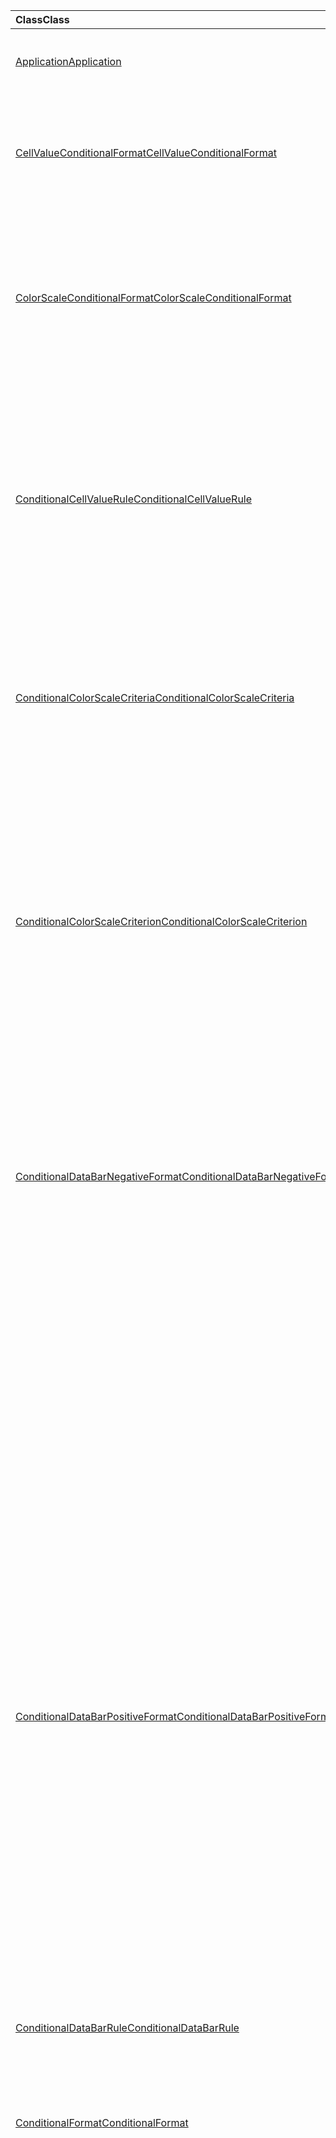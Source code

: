 | <span data-ttu-id="14e8c-101">Class</span><span class="sxs-lookup"><span data-stu-id="14e8c-101">Class</span></span> | <span data-ttu-id="14e8c-102">Campos</span><span class="sxs-lookup"><span data-stu-id="14e8c-102">Fields</span></span> | <span data-ttu-id="14e8c-103">Descripción</span><span class="sxs-lookup"><span data-stu-id="14e8c-103">Description</span></span> |
|:---|:---|:---|
|[<span data-ttu-id="14e8c-104">Application</span><span class="sxs-lookup"><span data-stu-id="14e8c-104">Application</span></span>](/javascript/api/excel/excel.application)|[<span data-ttu-id="14e8c-105">suspendApiCalculationUntilNextSync()</span><span class="sxs-lookup"><span data-stu-id="14e8c-105">suspendApiCalculationUntilNextSync()</span></span>](/javascript/api/excel/excel.application#suspendapicalculationuntilnextsync--)|<span data-ttu-id="14e8c-106">Suspende el cálculo hasta que se llama al siguiente "context.sync()".</span><span class="sxs-lookup"><span data-stu-id="14e8c-106">Suspends calculation until the next "context.sync()" is called.</span></span>|
|[<span data-ttu-id="14e8c-107">CellValueConditionalFormat</span><span class="sxs-lookup"><span data-stu-id="14e8c-107">CellValueConditionalFormat</span></span>](/javascript/api/excel/excel.cellvalueconditionalformat)|[<span data-ttu-id="14e8c-108">format</span><span class="sxs-lookup"><span data-stu-id="14e8c-108">format</span></span>](/javascript/api/excel/excel.cellvalueconditionalformat#format)|<span data-ttu-id="14e8c-109">Devuelve un objeto Format, encapsulando la fuente de los formatos condicionales, el relleno, los bordes y otras propiedades.</span><span class="sxs-lookup"><span data-stu-id="14e8c-109">Returns a format object, encapsulating the conditional formats font, fill, borders, and other properties.</span></span>|
||[<span data-ttu-id="14e8c-110">Rule</span><span class="sxs-lookup"><span data-stu-id="14e8c-110">rule</span></span>](/javascript/api/excel/excel.cellvalueconditionalformat#rule)|<span data-ttu-id="14e8c-111">Especifica el objeto Rule en este formato condicional.</span><span class="sxs-lookup"><span data-stu-id="14e8c-111">Specifies the Rule object on this conditional format.</span></span>|
|[<span data-ttu-id="14e8c-112">ColorScaleConditionalFormat</span><span class="sxs-lookup"><span data-stu-id="14e8c-112">ColorScaleConditionalFormat</span></span>](/javascript/api/excel/excel.colorscaleconditionalformat)|[<span data-ttu-id="14e8c-113">criteria</span><span class="sxs-lookup"><span data-stu-id="14e8c-113">criteria</span></span>](/javascript/api/excel/excel.colorscaleconditionalformat#criteria)|<span data-ttu-id="14e8c-114">Criterios de la escala de colores.</span><span class="sxs-lookup"><span data-stu-id="14e8c-114">The criteria of the color scale.</span></span>|
||[<span data-ttu-id="14e8c-115">threeColorScale</span><span class="sxs-lookup"><span data-stu-id="14e8c-115">threeColorScale</span></span>](/javascript/api/excel/excel.colorscaleconditionalformat#threecolorscale)|<span data-ttu-id="14e8c-116">Si es true, la escala de colores tendrá tres puntos (mínimo, punto medio, máximo); de lo contrario, tendrá dos (mínimo, máximo).</span><span class="sxs-lookup"><span data-stu-id="14e8c-116">If true the color scale will have three points (minimum, midpoint, maximum), otherwise it will have two (minimum, maximum).</span></span>|
|[<span data-ttu-id="14e8c-117">ConditionalCellValueRule</span><span class="sxs-lookup"><span data-stu-id="14e8c-117">ConditionalCellValueRule</span></span>](/javascript/api/excel/excel.conditionalcellvaluerule)|[<span data-ttu-id="14e8c-118">Formula1</span><span class="sxs-lookup"><span data-stu-id="14e8c-118">formula1</span></span>](/javascript/api/excel/excel.conditionalcellvaluerule#formula1)|<span data-ttu-id="14e8c-119">La fórmula, si es necesaria, en la que se debe evaluar la regla de formato condicional.</span><span class="sxs-lookup"><span data-stu-id="14e8c-119">The formula, if required, to evaluate the conditional format rule on.</span></span>|
||[<span data-ttu-id="14e8c-120">Formula2</span><span class="sxs-lookup"><span data-stu-id="14e8c-120">formula2</span></span>](/javascript/api/excel/excel.conditionalcellvaluerule#formula2)|<span data-ttu-id="14e8c-121">La fórmula, si es necesaria, en la que se debe evaluar la regla de formato condicional.</span><span class="sxs-lookup"><span data-stu-id="14e8c-121">The formula, if required, to evaluate the conditional format rule on.</span></span>|
||[<span data-ttu-id="14e8c-122">operator</span><span class="sxs-lookup"><span data-stu-id="14e8c-122">operator</span></span>](/javascript/api/excel/excel.conditionalcellvaluerule#operator)|<span data-ttu-id="14e8c-123">Operador del formato condicional del valor de celda.</span><span class="sxs-lookup"><span data-stu-id="14e8c-123">The operator of the cell value conditional format.</span></span>|
|[<span data-ttu-id="14e8c-124">ConditionalColorScaleCriteria</span><span class="sxs-lookup"><span data-stu-id="14e8c-124">ConditionalColorScaleCriteria</span></span>](/javascript/api/excel/excel.conditionalcolorscalecriteria)|[<span data-ttu-id="14e8c-125">maximum</span><span class="sxs-lookup"><span data-stu-id="14e8c-125">maximum</span></span>](/javascript/api/excel/excel.conditionalcolorscalecriteria#maximum)|<span data-ttu-id="14e8c-126">Criterio de escala de colores de punto máximo.</span><span class="sxs-lookup"><span data-stu-id="14e8c-126">The maximum point Color Scale Criterion.</span></span>|
||[<span data-ttu-id="14e8c-127">punto medio</span><span class="sxs-lookup"><span data-stu-id="14e8c-127">midpoint</span></span>](/javascript/api/excel/excel.conditionalcolorscalecriteria#midpoint)|<span data-ttu-id="14e8c-128">Criterio de escala de colores de punto medio si la escala de colores es una escala de 3 colores.</span><span class="sxs-lookup"><span data-stu-id="14e8c-128">The midpoint Color Scale Criterion if the color scale is a 3-color scale.</span></span>|
||[<span data-ttu-id="14e8c-129">minimum</span><span class="sxs-lookup"><span data-stu-id="14e8c-129">minimum</span></span>](/javascript/api/excel/excel.conditionalcolorscalecriteria#minimum)|<span data-ttu-id="14e8c-130">Criterio de escala de colores de punto mínimo.</span><span class="sxs-lookup"><span data-stu-id="14e8c-130">The minimum point Color Scale Criterion.</span></span>|
|[<span data-ttu-id="14e8c-131">ConditionalColorScaleCriterion</span><span class="sxs-lookup"><span data-stu-id="14e8c-131">ConditionalColorScaleCriterion</span></span>](/javascript/api/excel/excel.conditionalcolorscalecriterion)|[<span data-ttu-id="14e8c-132">color</span><span class="sxs-lookup"><span data-stu-id="14e8c-132">color</span></span>](/javascript/api/excel/excel.conditionalcolorscalecriterion#color)|<span data-ttu-id="14e8c-133">Representación del código de color HTML del color de la escala de colores (por ejemplo, #FF0000 representa el rojo).</span><span class="sxs-lookup"><span data-stu-id="14e8c-133">HTML color code representation of the color scale color (e.g., #FF0000 represents Red).</span></span>|
||[<span data-ttu-id="14e8c-134">formula</span><span class="sxs-lookup"><span data-stu-id="14e8c-134">formula</span></span>](/javascript/api/excel/excel.conditionalcolorscalecriterion#formula)|<span data-ttu-id="14e8c-135">Número, fórmula o valor null (si el tipo es LowestValue).</span><span class="sxs-lookup"><span data-stu-id="14e8c-135">A number, a formula, or null (if Type is LowestValue).</span></span>|
||[<span data-ttu-id="14e8c-136">type</span><span class="sxs-lookup"><span data-stu-id="14e8c-136">type</span></span>](/javascript/api/excel/excel.conditionalcolorscalecriterion#type)|<span data-ttu-id="14e8c-137">En qué se debe basar la fórmula condicional criterio.</span><span class="sxs-lookup"><span data-stu-id="14e8c-137">What the criterion conditional formula should be based on.</span></span>|
|[<span data-ttu-id="14e8c-138">ConditionalDataBarNegativeFormat</span><span class="sxs-lookup"><span data-stu-id="14e8c-138">ConditionalDataBarNegativeFormat</span></span>](/javascript/api/excel/excel.conditionaldatabarnegativeformat)|[<span data-ttu-id="14e8c-139">borderColor</span><span class="sxs-lookup"><span data-stu-id="14e8c-139">borderColor</span></span>](/javascript/api/excel/excel.conditionaldatabarnegativeformat#bordercolor)|<span data-ttu-id="14e8c-140">Código de color HTML que representa el color de la línea de borde con el formato #RRGGBB (por ejemplo, "FFA500") o como un color HTML con nombre (por ejemplo, "naranja").</span><span class="sxs-lookup"><span data-stu-id="14e8c-140">HTML color code representing the color of the border line, of the form #RRGGBB (e.g., "FFA500") or as a named HTML color (e.g., "orange").</span></span>|
||[<span data-ttu-id="14e8c-141">fillColor</span><span class="sxs-lookup"><span data-stu-id="14e8c-141">fillColor</span></span>](/javascript/api/excel/excel.conditionaldatabarnegativeformat#fillcolor)|<span data-ttu-id="14e8c-142">Código de color HTML que representa el color de relleno, de la forma #RRGGBB (por ejemplo, "FFA500") o como un color HTML con nombre (por ejemplo, "naranja").</span><span class="sxs-lookup"><span data-stu-id="14e8c-142">HTML color code representing the fill color, of the form #RRGGBB (e.g., "FFA500") or as a named HTML color (e.g., "orange").</span></span>|
||[<span data-ttu-id="14e8c-143">matchPositiveBorderColor</span><span class="sxs-lookup"><span data-stu-id="14e8c-143">matchPositiveBorderColor</span></span>](/javascript/api/excel/excel.conditionaldatabarnegativeformat#matchpositivebordercolor)|<span data-ttu-id="14e8c-144">Especifica si la barra de la barra de la barra de la barra de la barra de la barra de la barra positiva es igual.</span><span class="sxs-lookup"><span data-stu-id="14e8c-144">Specifies if the negative DataBar has the same border color as the positive DataBar.</span></span>|
||[<span data-ttu-id="14e8c-145">matchPositiveFillColor</span><span class="sxs-lookup"><span data-stu-id="14e8c-145">matchPositiveFillColor</span></span>](/javascript/api/excel/excel.conditionaldatabarnegativeformat#matchpositivefillcolor)|<span data-ttu-id="14e8c-146">Especifica si la barra de la barra de números negativo tiene el mismo color de relleno que la barra de la barra de números positivo.</span><span class="sxs-lookup"><span data-stu-id="14e8c-146">Specifies if the negative DataBar has the same fill color as the positive DataBar.</span></span>|
|[<span data-ttu-id="14e8c-147">ConditionalDataBarPositiveFormat</span><span class="sxs-lookup"><span data-stu-id="14e8c-147">ConditionalDataBarPositiveFormat</span></span>](/javascript/api/excel/excel.conditionaldatabarpositiveformat)|[<span data-ttu-id="14e8c-148">borderColor</span><span class="sxs-lookup"><span data-stu-id="14e8c-148">borderColor</span></span>](/javascript/api/excel/excel.conditionaldatabarpositiveformat#bordercolor)|<span data-ttu-id="14e8c-149">Código de color HTML que representa el color de la línea de borde con el formato #RRGGBB (por ejemplo, "FFA500") o como un color HTML con nombre (por ejemplo, "naranja").</span><span class="sxs-lookup"><span data-stu-id="14e8c-149">HTML color code representing the color of the border line, of the form #RRGGBB (e.g., "FFA500") or as a named HTML color (e.g., "orange").</span></span>|
||[<span data-ttu-id="14e8c-150">fillColor</span><span class="sxs-lookup"><span data-stu-id="14e8c-150">fillColor</span></span>](/javascript/api/excel/excel.conditionaldatabarpositiveformat#fillcolor)|<span data-ttu-id="14e8c-151">Código de color HTML que representa el color de relleno, de la forma #RRGGBB (por ejemplo, "FFA500") o como un color HTML con nombre (por ejemplo, "naranja").</span><span class="sxs-lookup"><span data-stu-id="14e8c-151">HTML color code representing the fill color, of the form #RRGGBB (e.g., "FFA500") or as a named HTML color (e.g., "orange").</span></span>|
||[<span data-ttu-id="14e8c-152">gradientFill</span><span class="sxs-lookup"><span data-stu-id="14e8c-152">gradientFill</span></span>](/javascript/api/excel/excel.conditionaldatabarpositiveformat#gradientfill)|<span data-ttu-id="14e8c-153">Especifica si DataBar tiene un degradado.</span><span class="sxs-lookup"><span data-stu-id="14e8c-153">Specifies if the DataBar has a gradient.</span></span>|
|[<span data-ttu-id="14e8c-154">ConditionalDataBarRule</span><span class="sxs-lookup"><span data-stu-id="14e8c-154">ConditionalDataBarRule</span></span>](/javascript/api/excel/excel.conditionaldatabarrule)|[<span data-ttu-id="14e8c-155">formula</span><span class="sxs-lookup"><span data-stu-id="14e8c-155">formula</span></span>](/javascript/api/excel/excel.conditionaldatabarrule#formula)|<span data-ttu-id="14e8c-156">La fórmula, si es necesaria, en la que se debe evaluar la regla databar.</span><span class="sxs-lookup"><span data-stu-id="14e8c-156">The formula, if required, to evaluate the databar rule on.</span></span>|
||[<span data-ttu-id="14e8c-157">type</span><span class="sxs-lookup"><span data-stu-id="14e8c-157">type</span></span>](/javascript/api/excel/excel.conditionaldatabarrule#type)|<span data-ttu-id="14e8c-158">Tipo de regla de la barra de la barra de texto.</span><span class="sxs-lookup"><span data-stu-id="14e8c-158">The type of rule for the databar.</span></span>|
|[<span data-ttu-id="14e8c-159">ConditionalFormat</span><span class="sxs-lookup"><span data-stu-id="14e8c-159">ConditionalFormat</span></span>](/javascript/api/excel/excel.conditionalformat)|[<span data-ttu-id="14e8c-160">delete()</span><span class="sxs-lookup"><span data-stu-id="14e8c-160">delete()</span></span>](/javascript/api/excel/excel.conditionalformat#delete--)|<span data-ttu-id="14e8c-161">Elimina este formato condicional.</span><span class="sxs-lookup"><span data-stu-id="14e8c-161">Deletes this conditional format.</span></span>|
||[<span data-ttu-id="14e8c-162">getRange()</span><span class="sxs-lookup"><span data-stu-id="14e8c-162">getRange()</span></span>](/javascript/api/excel/excel.conditionalformat#getrange--)|<span data-ttu-id="14e8c-163">Devuelve el intervalo en el que se aplica el formato condicional.</span><span class="sxs-lookup"><span data-stu-id="14e8c-163">Returns the range the conditonal format is applied to.</span></span>|
||[<span data-ttu-id="14e8c-164">getRangeOrNullObject()</span><span class="sxs-lookup"><span data-stu-id="14e8c-164">getRangeOrNullObject()</span></span>](/javascript/api/excel/excel.conditionalformat#getrangeornullobject--)|<span data-ttu-id="14e8c-165">Devuelve el intervalo al que se aplica el formato condicional o un objeto NULL si el formato condicional se aplica a varios rangos.</span><span class="sxs-lookup"><span data-stu-id="14e8c-165">Returns the range the conditonal format is applied to, or a null object if the conditional format is applied to multiple ranges.</span></span>|
||[<span data-ttu-id="14e8c-166">asigna</span><span class="sxs-lookup"><span data-stu-id="14e8c-166">priority</span></span>](/javascript/api/excel/excel.conditionalformat#priority)|<span data-ttu-id="14e8c-167">Prioridad (o índice) dentro de la colección de formato condicional en la que este formato condicional existe actualmente.</span><span class="sxs-lookup"><span data-stu-id="14e8c-167">The priority (or index) within the conditional format collection that this conditional format currently exists in.</span></span>|
||[<span data-ttu-id="14e8c-168">cellValue</span><span class="sxs-lookup"><span data-stu-id="14e8c-168">cellValue</span></span>](/javascript/api/excel/excel.conditionalformat#cellvalue)|<span data-ttu-id="14e8c-169">Devuelve las propiedades de formato condicional del valor de celda si el formato condicional actual es un tipo CellValue.</span><span class="sxs-lookup"><span data-stu-id="14e8c-169">Returns the cell value conditional format properties if the current conditional format is a CellValue type.</span></span>|
||[<span data-ttu-id="14e8c-170">cellValueOrNullObject</span><span class="sxs-lookup"><span data-stu-id="14e8c-170">cellValueOrNullObject</span></span>](/javascript/api/excel/excel.conditionalformat#cellvalueornullobject)|<span data-ttu-id="14e8c-171">Devuelve las propiedades de formato condicional del valor de celda si el formato condicional actual es un tipo CellValue.</span><span class="sxs-lookup"><span data-stu-id="14e8c-171">Returns the cell value conditional format properties if the current conditional format is a CellValue type.</span></span>|
||[<span data-ttu-id="14e8c-172">colorScale</span><span class="sxs-lookup"><span data-stu-id="14e8c-172">colorScale</span></span>](/javascript/api/excel/excel.conditionalformat#colorscale)|<span data-ttu-id="14e8c-173">Devuelve las propiedades del formato condicional de ColorScale si el formato condicional actual es un tipo ColorScale.</span><span class="sxs-lookup"><span data-stu-id="14e8c-173">Returns the ColorScale conditional format properties if the current conditional format is an ColorScale type.</span></span>|
||[<span data-ttu-id="14e8c-174">colorScaleOrNullObject</span><span class="sxs-lookup"><span data-stu-id="14e8c-174">colorScaleOrNullObject</span></span>](/javascript/api/excel/excel.conditionalformat#colorscaleornullobject)|<span data-ttu-id="14e8c-175">Devuelve las propiedades del formato condicional de ColorScale si el formato condicional actual es un tipo ColorScale.</span><span class="sxs-lookup"><span data-stu-id="14e8c-175">Returns the ColorScale conditional format properties if the current conditional format is an ColorScale type.</span></span>|
||[<span data-ttu-id="14e8c-176">customiza</span><span class="sxs-lookup"><span data-stu-id="14e8c-176">custom</span></span>](/javascript/api/excel/excel.conditionalformat#custom)|<span data-ttu-id="14e8c-177">Devuelve las propiedades de formato condicional personalizado si el formato condicional actual es un tipo personalizado.</span><span class="sxs-lookup"><span data-stu-id="14e8c-177">Returns the custom conditional format properties if the current conditional format is a custom type.</span></span>|
||[<span data-ttu-id="14e8c-178">customOrNullObject</span><span class="sxs-lookup"><span data-stu-id="14e8c-178">customOrNullObject</span></span>](/javascript/api/excel/excel.conditionalformat#customornullobject)|<span data-ttu-id="14e8c-179">Devuelve las propiedades de formato condicional personalizado si el formato condicional actual es un tipo personalizado.</span><span class="sxs-lookup"><span data-stu-id="14e8c-179">Returns the custom conditional format properties if the current conditional format is a custom type.</span></span>|
||[<span data-ttu-id="14e8c-180">dataBar</span><span class="sxs-lookup"><span data-stu-id="14e8c-180">dataBar</span></span>](/javascript/api/excel/excel.conditionalformat#databar)|<span data-ttu-id="14e8c-181">Devuelve las propiedades de la barra de datos si el formato condicional actual es una barra de datos.</span><span class="sxs-lookup"><span data-stu-id="14e8c-181">Returns the data bar properties if the current conditional format is a data bar.</span></span>|
||[<span data-ttu-id="14e8c-182">dataBarOrNullObject</span><span class="sxs-lookup"><span data-stu-id="14e8c-182">dataBarOrNullObject</span></span>](/javascript/api/excel/excel.conditionalformat#databarornullobject)|<span data-ttu-id="14e8c-183">Devuelve las propiedades de la barra de datos si el formato condicional actual es una barra de datos.</span><span class="sxs-lookup"><span data-stu-id="14e8c-183">Returns the data bar properties if the current conditional format is a data bar.</span></span>|
||[<span data-ttu-id="14e8c-184">iconSet</span><span class="sxs-lookup"><span data-stu-id="14e8c-184">iconSet</span></span>](/javascript/api/excel/excel.conditionalformat#iconset)|<span data-ttu-id="14e8c-185">Devuelve las propiedades del formato condicional IconSet si el formato condicional actual es un tipo IconSet.</span><span class="sxs-lookup"><span data-stu-id="14e8c-185">Returns the IconSet conditional format properties if the current conditional format is an IconSet type.</span></span>|
||[<span data-ttu-id="14e8c-186">iconSetOrNullObject</span><span class="sxs-lookup"><span data-stu-id="14e8c-186">iconSetOrNullObject</span></span>](/javascript/api/excel/excel.conditionalformat#iconsetornullobject)|<span data-ttu-id="14e8c-187">Devuelve las propiedades del formato condicional IconSet si el formato condicional actual es un tipo IconSet.</span><span class="sxs-lookup"><span data-stu-id="14e8c-187">Returns the IconSet conditional format properties if the current conditional format is an IconSet type.</span></span>|
||[<span data-ttu-id="14e8c-188">id</span><span class="sxs-lookup"><span data-stu-id="14e8c-188">id</span></span>](/javascript/api/excel/excel.conditionalformat#id)|<span data-ttu-id="14e8c-189">La prioridad del formato condicional dentro de la ConditionalFormatCollection actual.</span><span class="sxs-lookup"><span data-stu-id="14e8c-189">The Priority of the Conditional Format within the current ConditionalFormatCollection.</span></span>|
||[<span data-ttu-id="14e8c-190">PRESET</span><span class="sxs-lookup"><span data-stu-id="14e8c-190">preset</span></span>](/javascript/api/excel/excel.conditionalformat#preset)|<span data-ttu-id="14e8c-191">Devuelve el formato condicional de criterios preestablecidos.</span><span class="sxs-lookup"><span data-stu-id="14e8c-191">Returns the preset criteria conditional format.</span></span>|
||[<span data-ttu-id="14e8c-192">presetOrNullObject</span><span class="sxs-lookup"><span data-stu-id="14e8c-192">presetOrNullObject</span></span>](/javascript/api/excel/excel.conditionalformat#presetornullobject)|<span data-ttu-id="14e8c-193">Devuelve el formato condicional de criterios preestablecidos.</span><span class="sxs-lookup"><span data-stu-id="14e8c-193">Returns the preset criteria conditional format.</span></span>|
||[<span data-ttu-id="14e8c-194">textComparison</span><span class="sxs-lookup"><span data-stu-id="14e8c-194">textComparison</span></span>](/javascript/api/excel/excel.conditionalformat#textcomparison)|<span data-ttu-id="14e8c-195">Devuelve las propiedades de formato condicional de texto específico si el formato condicional actual es un tipo de texto.</span><span class="sxs-lookup"><span data-stu-id="14e8c-195">Returns the specific text conditional format properties if the current conditional format is a text type.</span></span>|
||[<span data-ttu-id="14e8c-196">textComparisonOrNullObject</span><span class="sxs-lookup"><span data-stu-id="14e8c-196">textComparisonOrNullObject</span></span>](/javascript/api/excel/excel.conditionalformat#textcomparisonornullobject)|<span data-ttu-id="14e8c-197">Devuelve las propiedades de formato condicional de texto específico si el formato condicional actual es un tipo de texto.</span><span class="sxs-lookup"><span data-stu-id="14e8c-197">Returns the specific text conditional format properties if the current conditional format is a text type.</span></span>|
||[<span data-ttu-id="14e8c-198">topBottom</span><span class="sxs-lookup"><span data-stu-id="14e8c-198">topBottom</span></span>](/javascript/api/excel/excel.conditionalformat#topbottom)|<span data-ttu-id="14e8c-199">Devuelve las propiedades de formato condicional superior o inferior si el formato condicional actual es un tipo de parte inferior.</span><span class="sxs-lookup"><span data-stu-id="14e8c-199">Returns the Top/Bottom conditional format properties if the current conditional format is an TopBottom type.</span></span>|
||[<span data-ttu-id="14e8c-200">topBottomOrNullObject</span><span class="sxs-lookup"><span data-stu-id="14e8c-200">topBottomOrNullObject</span></span>](/javascript/api/excel/excel.conditionalformat#topbottomornullobject)|<span data-ttu-id="14e8c-201">Devuelve las propiedades de formato condicional superior o inferior si el formato condicional actual es un tipo de parte inferior.</span><span class="sxs-lookup"><span data-stu-id="14e8c-201">Returns the Top/Bottom conditional format properties if the current conditional format is an TopBottom type.</span></span>|
||[<span data-ttu-id="14e8c-202">type</span><span class="sxs-lookup"><span data-stu-id="14e8c-202">type</span></span>](/javascript/api/excel/excel.conditionalformat#type)|<span data-ttu-id="14e8c-203">Un tipo de formato condicional.</span><span class="sxs-lookup"><span data-stu-id="14e8c-203">A type of conditional format.</span></span>|
||[<span data-ttu-id="14e8c-204">stopIfTrue</span><span class="sxs-lookup"><span data-stu-id="14e8c-204">stopIfTrue</span></span>](/javascript/api/excel/excel.conditionalformat#stopiftrue)|<span data-ttu-id="14e8c-205">Si se cumplen las condiciones de este formato condicional, los formatos de menor prioridad no surtirán efecto en esa celda.</span><span class="sxs-lookup"><span data-stu-id="14e8c-205">If the conditions of this conditional format are met, no lower-priority formats shall take effect on that cell.</span></span>|
|[<span data-ttu-id="14e8c-206">ConditionalFormatCollection</span><span class="sxs-lookup"><span data-stu-id="14e8c-206">ConditionalFormatCollection</span></span>](/javascript/api/excel/excel.conditionalformatcollection)|[<span data-ttu-id="14e8c-207">Add (tipo: Excel. ConditionalFormatType)</span><span class="sxs-lookup"><span data-stu-id="14e8c-207">add(type: Excel.ConditionalFormatType)</span></span>](/javascript/api/excel/excel.conditionalformatcollection#add-type-)|<span data-ttu-id="14e8c-208">Agrega un nuevo formato condicional a la colección en la primera o máxima prioridad.</span><span class="sxs-lookup"><span data-stu-id="14e8c-208">Adds a new conditional format to the collection at the first/top priority.</span></span>|
||[<span data-ttu-id="14e8c-209">clearAll ()</span><span class="sxs-lookup"><span data-stu-id="14e8c-209">clearAll()</span></span>](/javascript/api/excel/excel.conditionalformatcollection#clearall--)|<span data-ttu-id="14e8c-210">Borra todos los formatos condicionales activos en el intervalo actual especificado.</span><span class="sxs-lookup"><span data-stu-id="14e8c-210">Clears all conditional formats active on the current specified range.</span></span>|
||[<span data-ttu-id="14e8c-211">getCount()</span><span class="sxs-lookup"><span data-stu-id="14e8c-211">getCount()</span></span>](/javascript/api/excel/excel.conditionalformatcollection#getcount--)|<span data-ttu-id="14e8c-212">Devuelve el número de formatos condicionales del libro.</span><span class="sxs-lookup"><span data-stu-id="14e8c-212">Returns the number of conditional formats in the workbook.</span></span>|
||[<span data-ttu-id="14e8c-213">getItem(id: string)</span><span class="sxs-lookup"><span data-stu-id="14e8c-213">getItem(id: string)</span></span>](/javascript/api/excel/excel.conditionalformatcollection#getitem-id-)|<span data-ttu-id="14e8c-214">Devuelve un formato condicional para el identificador especificado.</span><span class="sxs-lookup"><span data-stu-id="14e8c-214">Returns a conditional format for the given ID.</span></span>|
||[<span data-ttu-id="14e8c-215">getItemAt(index: number)</span><span class="sxs-lookup"><span data-stu-id="14e8c-215">getItemAt(index: number)</span></span>](/javascript/api/excel/excel.conditionalformatcollection#getitemat-index-)|<span data-ttu-id="14e8c-216">Devuelve un formato condicional en el índice especificado.</span><span class="sxs-lookup"><span data-stu-id="14e8c-216">Returns a conditional format at the given index.</span></span>|
||[<span data-ttu-id="14e8c-217">items</span><span class="sxs-lookup"><span data-stu-id="14e8c-217">items</span></span>](/javascript/api/excel/excel.conditionalformatcollection#items)|<span data-ttu-id="14e8c-218">Obtiene los elementos secundarios cargados en esta colección.</span><span class="sxs-lookup"><span data-stu-id="14e8c-218">Gets the loaded child items in this collection.</span></span>|
|[<span data-ttu-id="14e8c-219">ConditionalFormatRule</span><span class="sxs-lookup"><span data-stu-id="14e8c-219">ConditionalFormatRule</span></span>](/javascript/api/excel/excel.conditionalformatrule)|[<span data-ttu-id="14e8c-220">formula</span><span class="sxs-lookup"><span data-stu-id="14e8c-220">formula</span></span>](/javascript/api/excel/excel.conditionalformatrule#formula)|<span data-ttu-id="14e8c-221">La fórmula, si es necesaria, en la que se debe evaluar la regla de formato condicional.</span><span class="sxs-lookup"><span data-stu-id="14e8c-221">The formula, if required, to evaluate the conditional format rule on.</span></span>|
||[<span data-ttu-id="14e8c-222">formulaLocal</span><span class="sxs-lookup"><span data-stu-id="14e8c-222">formulaLocal</span></span>](/javascript/api/excel/excel.conditionalformatrule#formulalocal)|<span data-ttu-id="14e8c-223">La fórmula, si es necesaria, en la que se debe evaluar la regla de formato condicional en el idioma del usuario.</span><span class="sxs-lookup"><span data-stu-id="14e8c-223">The formula, if required, to evaluate the conditional format rule on in the user's language.</span></span>|
||[<span data-ttu-id="14e8c-224">formulaR1C1</span><span class="sxs-lookup"><span data-stu-id="14e8c-224">formulaR1C1</span></span>](/javascript/api/excel/excel.conditionalformatrule#formular1c1)|<span data-ttu-id="14e8c-225">La fórmula, si es necesaria, en la que se debe evaluar la regla de formato condicional en la notación de estilo R1C1.</span><span class="sxs-lookup"><span data-stu-id="14e8c-225">The formula, if required, to evaluate the conditional format rule on in R1C1-style notation.</span></span>|
|[<span data-ttu-id="14e8c-226">ConditionalIconCriterion</span><span class="sxs-lookup"><span data-stu-id="14e8c-226">ConditionalIconCriterion</span></span>](/javascript/api/excel/excel.conditionaliconcriterion)|[<span data-ttu-id="14e8c-227">customIcon</span><span class="sxs-lookup"><span data-stu-id="14e8c-227">customIcon</span></span>](/javascript/api/excel/excel.conditionaliconcriterion#customicon)|<span data-ttu-id="14e8c-228">Icono personalizado para el criterio actual si es diferente del IconSet predeterminado; si no, se devolverá null.</span><span class="sxs-lookup"><span data-stu-id="14e8c-228">The custom icon for the current criterion if different from the default IconSet, else null will be returned.</span></span>|
||[<span data-ttu-id="14e8c-229">formula</span><span class="sxs-lookup"><span data-stu-id="14e8c-229">formula</span></span>](/javascript/api/excel/excel.conditionaliconcriterion#formula)|<span data-ttu-id="14e8c-230">Número o fórmula en función del tipo.</span><span class="sxs-lookup"><span data-stu-id="14e8c-230">A number or a formula depending on the type.</span></span>|
||[<span data-ttu-id="14e8c-231">operator</span><span class="sxs-lookup"><span data-stu-id="14e8c-231">operator</span></span>](/javascript/api/excel/excel.conditionaliconcriterion#operator)|<span data-ttu-id="14e8c-232">GreaterThan o GreaterThanOrEqual para cada tipo de regla para el formato condicional de icono.</span><span class="sxs-lookup"><span data-stu-id="14e8c-232">GreaterThan or GreaterThanOrEqual for each of the rule type for the Icon conditional format.</span></span>|
||[<span data-ttu-id="14e8c-233">type</span><span class="sxs-lookup"><span data-stu-id="14e8c-233">type</span></span>](/javascript/api/excel/excel.conditionaliconcriterion#type)|<span data-ttu-id="14e8c-234">Elemento en el que se debe basar la fórmula condicional de icono.</span><span class="sxs-lookup"><span data-stu-id="14e8c-234">What the icon conditional formula should be based on.</span></span>|
|[<span data-ttu-id="14e8c-235">ConditionalPresetCriteriaRule</span><span class="sxs-lookup"><span data-stu-id="14e8c-235">ConditionalPresetCriteriaRule</span></span>](/javascript/api/excel/excel.conditionalpresetcriteriarule)|[<span data-ttu-id="14e8c-236">criterio</span><span class="sxs-lookup"><span data-stu-id="14e8c-236">criterion</span></span>](/javascript/api/excel/excel.conditionalpresetcriteriarule#criterion)|<span data-ttu-id="14e8c-237">El criterio del formato condicional.</span><span class="sxs-lookup"><span data-stu-id="14e8c-237">The criterion of the conditional format.</span></span>|
|[<span data-ttu-id="14e8c-238">ConditionalRangeBorder</span><span class="sxs-lookup"><span data-stu-id="14e8c-238">ConditionalRangeBorder</span></span>](/javascript/api/excel/excel.conditionalrangeborder)|[<span data-ttu-id="14e8c-239">color</span><span class="sxs-lookup"><span data-stu-id="14e8c-239">color</span></span>](/javascript/api/excel/excel.conditionalrangeborder#color)|<span data-ttu-id="14e8c-240">Código de color HTML que representa el color de la línea de borde con el formato #RRGGBB (por ejemplo, "FFA500") o como un color HTML con nombre (por ejemplo, "naranja").</span><span class="sxs-lookup"><span data-stu-id="14e8c-240">HTML color code representing the color of the border line, of the form #RRGGBB (e.g., "FFA500") or as a named HTML color (e.g., "orange").</span></span>|
||[<span data-ttu-id="14e8c-241">sideIndex</span><span class="sxs-lookup"><span data-stu-id="14e8c-241">sideIndex</span></span>](/javascript/api/excel/excel.conditionalrangeborder#sideindex)|<span data-ttu-id="14e8c-242">Valor constante que indica el lado específico del borde.</span><span class="sxs-lookup"><span data-stu-id="14e8c-242">Constant value that indicates the specific side of the border.</span></span>|
||[<span data-ttu-id="14e8c-243">estilo</span><span class="sxs-lookup"><span data-stu-id="14e8c-243">style</span></span>](/javascript/api/excel/excel.conditionalrangeborder#style)|<span data-ttu-id="14e8c-244">Una de las constantes de estilo de línea que especifica el estilo de línea del borde.</span><span class="sxs-lookup"><span data-stu-id="14e8c-244">One of the constants of line style specifying the line style for the border.</span></span>|
|[<span data-ttu-id="14e8c-245">ConditionalRangeBorderCollection</span><span class="sxs-lookup"><span data-stu-id="14e8c-245">ConditionalRangeBorderCollection</span></span>](/javascript/api/excel/excel.conditionalrangebordercollection)|[<span data-ttu-id="14e8c-246">getItem (índice: Excel. ConditionalRangeBorderIndex)</span><span class="sxs-lookup"><span data-stu-id="14e8c-246">getItem(index: Excel.ConditionalRangeBorderIndex)</span></span>](/javascript/api/excel/excel.conditionalrangebordercollection#getitem-index-)|<span data-ttu-id="14e8c-247">Obtiene un objeto de borde mediante su nombre.</span><span class="sxs-lookup"><span data-stu-id="14e8c-247">Gets a border object using its name.</span></span>|
||[<span data-ttu-id="14e8c-248">getItemAt(index: number)</span><span class="sxs-lookup"><span data-stu-id="14e8c-248">getItemAt(index: number)</span></span>](/javascript/api/excel/excel.conditionalrangebordercollection#getitemat-index-)|<span data-ttu-id="14e8c-249">Obtiene un objeto de borde mediante su índice.</span><span class="sxs-lookup"><span data-stu-id="14e8c-249">Gets a border object using its index.</span></span>|
||[<span data-ttu-id="14e8c-250">bottom</span><span class="sxs-lookup"><span data-stu-id="14e8c-250">bottom</span></span>](/javascript/api/excel/excel.conditionalrangebordercollection#bottom)|<span data-ttu-id="14e8c-251">Obtiene el borde inferior.</span><span class="sxs-lookup"><span data-stu-id="14e8c-251">Gets the bottom border.</span></span>|
||[<span data-ttu-id="14e8c-252">count</span><span class="sxs-lookup"><span data-stu-id="14e8c-252">count</span></span>](/javascript/api/excel/excel.conditionalrangebordercollection#count)|<span data-ttu-id="14e8c-253">Número de objetos de borde de la colección.</span><span class="sxs-lookup"><span data-stu-id="14e8c-253">Number of border objects in the collection.</span></span>|
||[<span data-ttu-id="14e8c-254">items</span><span class="sxs-lookup"><span data-stu-id="14e8c-254">items</span></span>](/javascript/api/excel/excel.conditionalrangebordercollection#items)|<span data-ttu-id="14e8c-255">Obtiene los elementos secundarios cargados en esta colección.</span><span class="sxs-lookup"><span data-stu-id="14e8c-255">Gets the loaded child items in this collection.</span></span>|
||[<span data-ttu-id="14e8c-256">left</span><span class="sxs-lookup"><span data-stu-id="14e8c-256">left</span></span>](/javascript/api/excel/excel.conditionalrangebordercollection#left)|<span data-ttu-id="14e8c-257">Obtiene el borde izquierdo.</span><span class="sxs-lookup"><span data-stu-id="14e8c-257">Gets the left border.</span></span>|
||[<span data-ttu-id="14e8c-258">right</span><span class="sxs-lookup"><span data-stu-id="14e8c-258">right</span></span>](/javascript/api/excel/excel.conditionalrangebordercollection#right)|<span data-ttu-id="14e8c-259">Obtiene el borde derecho.</span><span class="sxs-lookup"><span data-stu-id="14e8c-259">Gets the right border.</span></span>|
||[<span data-ttu-id="14e8c-260">top</span><span class="sxs-lookup"><span data-stu-id="14e8c-260">top</span></span>](/javascript/api/excel/excel.conditionalrangebordercollection#top)|<span data-ttu-id="14e8c-261">Obtiene el borde superior.</span><span class="sxs-lookup"><span data-stu-id="14e8c-261">Gets the top border.</span></span>|
|[<span data-ttu-id="14e8c-262">ConditionalRangeFill</span><span class="sxs-lookup"><span data-stu-id="14e8c-262">ConditionalRangeFill</span></span>](/javascript/api/excel/excel.conditionalrangefill)|[<span data-ttu-id="14e8c-263">clear()</span><span class="sxs-lookup"><span data-stu-id="14e8c-263">clear()</span></span>](/javascript/api/excel/excel.conditionalrangefill#clear--)|<span data-ttu-id="14e8c-264">Restablece el relleno.</span><span class="sxs-lookup"><span data-stu-id="14e8c-264">Resets the fill.</span></span>|
||[<span data-ttu-id="14e8c-265">color</span><span class="sxs-lookup"><span data-stu-id="14e8c-265">color</span></span>](/javascript/api/excel/excel.conditionalrangefill#color)|<span data-ttu-id="14e8c-266">Código de color HTML que representa el color del relleno, con el formato #RRGGBB (por ejemplo, "FFA500") o como un color HTML con nombre (por ejemplo, "naranja").</span><span class="sxs-lookup"><span data-stu-id="14e8c-266">HTML color code representing the color of the fill, of the form #RRGGBB (e.g., "FFA500") or as a named HTML color (e.g., "orange").</span></span>|
|[<span data-ttu-id="14e8c-267">ConditionalRangeFont</span><span class="sxs-lookup"><span data-stu-id="14e8c-267">ConditionalRangeFont</span></span>](/javascript/api/excel/excel.conditionalrangefont)|[<span data-ttu-id="14e8c-268">bold</span><span class="sxs-lookup"><span data-stu-id="14e8c-268">bold</span></span>](/javascript/api/excel/excel.conditionalrangefont#bold)|<span data-ttu-id="14e8c-269">Especifica si la fuente está en negrita.</span><span class="sxs-lookup"><span data-stu-id="14e8c-269">Specifies if the font is bold.</span></span>|
||[<span data-ttu-id="14e8c-270">clear()</span><span class="sxs-lookup"><span data-stu-id="14e8c-270">clear()</span></span>](/javascript/api/excel/excel.conditionalrangefont#clear--)|<span data-ttu-id="14e8c-271">Restablece los formatos de fuente.</span><span class="sxs-lookup"><span data-stu-id="14e8c-271">Resets the font formats.</span></span>|
||[<span data-ttu-id="14e8c-272">color</span><span class="sxs-lookup"><span data-stu-id="14e8c-272">color</span></span>](/javascript/api/excel/excel.conditionalrangefont#color)|<span data-ttu-id="14e8c-273">Representación del código de color HTML del color del texto (por ejemplo, #FF0000 representa el rojo).</span><span class="sxs-lookup"><span data-stu-id="14e8c-273">HTML color code representation of the text color (e.g., #FF0000 represents Red).</span></span>|
||[<span data-ttu-id="14e8c-274">italic</span><span class="sxs-lookup"><span data-stu-id="14e8c-274">italic</span></span>](/javascript/api/excel/excel.conditionalrangefont#italic)|<span data-ttu-id="14e8c-275">Especifica si la fuente está en cursiva.</span><span class="sxs-lookup"><span data-stu-id="14e8c-275">Specifies if the font is italic.</span></span>|
||[<span data-ttu-id="14e8c-276">strikethrough</span><span class="sxs-lookup"><span data-stu-id="14e8c-276">strikethrough</span></span>](/javascript/api/excel/excel.conditionalrangefont#strikethrough)|<span data-ttu-id="14e8c-277">Especifica el estado de tachado de la fuente.</span><span class="sxs-lookup"><span data-stu-id="14e8c-277">Specifies the strikethrough status of the font.</span></span>|
||[<span data-ttu-id="14e8c-278">underline</span><span class="sxs-lookup"><span data-stu-id="14e8c-278">underline</span></span>](/javascript/api/excel/excel.conditionalrangefont#underline)|<span data-ttu-id="14e8c-279">Tipo de subrayado aplicado a la fuente.</span><span class="sxs-lookup"><span data-stu-id="14e8c-279">The type of underline applied to the font.</span></span>|
|[<span data-ttu-id="14e8c-280">ConditionalRangeFormat</span><span class="sxs-lookup"><span data-stu-id="14e8c-280">ConditionalRangeFormat</span></span>](/javascript/api/excel/excel.conditionalrangeformat)|[<span data-ttu-id="14e8c-281">numberFormat</span><span class="sxs-lookup"><span data-stu-id="14e8c-281">numberFormat</span></span>](/javascript/api/excel/excel.conditionalrangeformat#numberformat)|<span data-ttu-id="14e8c-282">Representa el código de formato numérico de Excel para el intervalo especificado.</span><span class="sxs-lookup"><span data-stu-id="14e8c-282">Represents Excel's number format code for the given range.</span></span>|
||[<span data-ttu-id="14e8c-283">borders</span><span class="sxs-lookup"><span data-stu-id="14e8c-283">borders</span></span>](/javascript/api/excel/excel.conditionalrangeformat#borders)|<span data-ttu-id="14e8c-284">Colección de objetos Border que se aplican al intervalo de formato condicional general.</span><span class="sxs-lookup"><span data-stu-id="14e8c-284">Collection of border objects that apply to the overall conditional format range.</span></span>|
||[<span data-ttu-id="14e8c-285">fill</span><span class="sxs-lookup"><span data-stu-id="14e8c-285">fill</span></span>](/javascript/api/excel/excel.conditionalrangeformat#fill)|<span data-ttu-id="14e8c-286">Devuelve el objeto de relleno definido en el intervalo de formato condicional general.</span><span class="sxs-lookup"><span data-stu-id="14e8c-286">Returns the fill object defined on the overall conditional format range.</span></span>|
||[<span data-ttu-id="14e8c-287">font</span><span class="sxs-lookup"><span data-stu-id="14e8c-287">font</span></span>](/javascript/api/excel/excel.conditionalrangeformat#font)|<span data-ttu-id="14e8c-288">Devuelve el objeto Font definido en el intervalo de formatos condicionales general.</span><span class="sxs-lookup"><span data-stu-id="14e8c-288">Returns the font object defined on the overall conditional format range.</span></span>|
|[<span data-ttu-id="14e8c-289">ConditionalTextComparisonRule</span><span class="sxs-lookup"><span data-stu-id="14e8c-289">ConditionalTextComparisonRule</span></span>](/javascript/api/excel/excel.conditionaltextcomparisonrule)|[<span data-ttu-id="14e8c-290">operator</span><span class="sxs-lookup"><span data-stu-id="14e8c-290">operator</span></span>](/javascript/api/excel/excel.conditionaltextcomparisonrule#operator)|<span data-ttu-id="14e8c-291">Operador del formato condicional de texto.</span><span class="sxs-lookup"><span data-stu-id="14e8c-291">The operator of the text conditional format.</span></span>|
||[<span data-ttu-id="14e8c-292">text</span><span class="sxs-lookup"><span data-stu-id="14e8c-292">text</span></span>](/javascript/api/excel/excel.conditionaltextcomparisonrule#text)|<span data-ttu-id="14e8c-293">Valor de texto del formato condicional.</span><span class="sxs-lookup"><span data-stu-id="14e8c-293">The Text value of conditional format.</span></span>|
|[<span data-ttu-id="14e8c-294">ConditionalTopBottomRule</span><span class="sxs-lookup"><span data-stu-id="14e8c-294">ConditionalTopBottomRule</span></span>](/javascript/api/excel/excel.conditionaltopbottomrule)|[<span data-ttu-id="14e8c-295">rank</span><span class="sxs-lookup"><span data-stu-id="14e8c-295">rank</span></span>](/javascript/api/excel/excel.conditionaltopbottomrule#rank)|<span data-ttu-id="14e8c-296">El rango entre 1 y 1000 para los rangos numéricos o entre 1 y 100 para los rangos porcentuales.</span><span class="sxs-lookup"><span data-stu-id="14e8c-296">The rank between 1 and 1000 for numeric ranks or 1 and 100 for percent ranks.</span></span>|
||[<span data-ttu-id="14e8c-297">type</span><span class="sxs-lookup"><span data-stu-id="14e8c-297">type</span></span>](/javascript/api/excel/excel.conditionaltopbottomrule#type)|<span data-ttu-id="14e8c-298">Da formato a valores basados en el rango superior o inferior.</span><span class="sxs-lookup"><span data-stu-id="14e8c-298">Format values based on the top or bottom rank.</span></span>|
|[<span data-ttu-id="14e8c-299">CustomConditionalFormat</span><span class="sxs-lookup"><span data-stu-id="14e8c-299">CustomConditionalFormat</span></span>](/javascript/api/excel/excel.customconditionalformat)|[<span data-ttu-id="14e8c-300">format</span><span class="sxs-lookup"><span data-stu-id="14e8c-300">format</span></span>](/javascript/api/excel/excel.customconditionalformat#format)|<span data-ttu-id="14e8c-301">Devuelve un objeto Format, encapsulando la fuente de los formatos condicionales, el relleno, los bordes y otras propiedades.</span><span class="sxs-lookup"><span data-stu-id="14e8c-301">Returns a format object, encapsulating the conditional formats font, fill, borders, and other properties.</span></span>|
||[<span data-ttu-id="14e8c-302">Rule</span><span class="sxs-lookup"><span data-stu-id="14e8c-302">rule</span></span>](/javascript/api/excel/excel.customconditionalformat#rule)|<span data-ttu-id="14e8c-303">Especifica el objeto Rule en este formato condicional.</span><span class="sxs-lookup"><span data-stu-id="14e8c-303">Specifies the Rule object on this conditional format.</span></span>|
|[<span data-ttu-id="14e8c-304">DataBarConditionalFormat</span><span class="sxs-lookup"><span data-stu-id="14e8c-304">DataBarConditionalFormat</span></span>](/javascript/api/excel/excel.databarconditionalformat)|[<span data-ttu-id="14e8c-305">axisColor</span><span class="sxs-lookup"><span data-stu-id="14e8c-305">axisColor</span></span>](/javascript/api/excel/excel.databarconditionalformat#axiscolor)|<span data-ttu-id="14e8c-306">Código de color HTML que representa el color de la línea del eje, del formulario #RRGGBB (por ejemplo, "FFA500") o como un color HTML con nombre (por ejemplo, "naranja").</span><span class="sxs-lookup"><span data-stu-id="14e8c-306">HTML color code representing the color of the Axis line, of the form #RRGGBB (e.g., "FFA500") or as a named HTML color (e.g., "orange").</span></span>|
||[<span data-ttu-id="14e8c-307">axisFormat</span><span class="sxs-lookup"><span data-stu-id="14e8c-307">axisFormat</span></span>](/javascript/api/excel/excel.databarconditionalformat#axisformat)|<span data-ttu-id="14e8c-308">Representación de cómo se determina el eje para una barra de datos de Excel.</span><span class="sxs-lookup"><span data-stu-id="14e8c-308">Representation of how the axis is determined for an Excel data bar.</span></span>|
||[<span data-ttu-id="14e8c-309">barDirection</span><span class="sxs-lookup"><span data-stu-id="14e8c-309">barDirection</span></span>](/javascript/api/excel/excel.databarconditionalformat#bardirection)|<span data-ttu-id="14e8c-310">Especifica la dirección en la que debe basarse el gráfico de la barra de datos.</span><span class="sxs-lookup"><span data-stu-id="14e8c-310">Specifies the direction that the data bar graphic should be based on.</span></span>|
||[<span data-ttu-id="14e8c-311">lowerBoundRule</span><span class="sxs-lookup"><span data-stu-id="14e8c-311">lowerBoundRule</span></span>](/javascript/api/excel/excel.databarconditionalformat#lowerboundrule)|<span data-ttu-id="14e8c-312">Regla de lo que constituye el límite inferior (y cómo calcularlo, si es aplicable) de una barra de datos.</span><span class="sxs-lookup"><span data-stu-id="14e8c-312">The rule for what consistutes the lower bound (and how to calculate it, if applicable) for a data bar.</span></span>|
||[<span data-ttu-id="14e8c-313">negativeFormat</span><span class="sxs-lookup"><span data-stu-id="14e8c-313">negativeFormat</span></span>](/javascript/api/excel/excel.databarconditionalformat#negativeformat)|<span data-ttu-id="14e8c-314">Representación de todos los valores a la izquierda del eje en una barra de datos de Excel.</span><span class="sxs-lookup"><span data-stu-id="14e8c-314">Representation of all values to the left of the axis in an Excel data bar.</span></span>|
||[<span data-ttu-id="14e8c-315">positiveFormat</span><span class="sxs-lookup"><span data-stu-id="14e8c-315">positiveFormat</span></span>](/javascript/api/excel/excel.databarconditionalformat#positiveformat)|<span data-ttu-id="14e8c-316">Representación de todos los valores a la derecha del eje en una barra de datos de Excel.</span><span class="sxs-lookup"><span data-stu-id="14e8c-316">Representation of all values to the right of the axis in an Excel data bar.</span></span>|
||[<span data-ttu-id="14e8c-317">showDataBarOnly</span><span class="sxs-lookup"><span data-stu-id="14e8c-317">showDataBarOnly</span></span>](/javascript/api/excel/excel.databarconditionalformat#showdatabaronly)|<span data-ttu-id="14e8c-318">Si es true, oculta los valores de las celdas donde se aplica la barra de datos.</span><span class="sxs-lookup"><span data-stu-id="14e8c-318">If true, hides the values from the cells where the data bar is applied.</span></span>|
||[<span data-ttu-id="14e8c-319">upperBoundRule</span><span class="sxs-lookup"><span data-stu-id="14e8c-319">upperBoundRule</span></span>](/javascript/api/excel/excel.databarconditionalformat#upperboundrule)|<span data-ttu-id="14e8c-320">Regla de lo que constituye el límite superior (y cómo calcularlo, si es aplicable) de una barra de datos.</span><span class="sxs-lookup"><span data-stu-id="14e8c-320">The rule for what constitutes the upper bound (and how to calculate it, if applicable) for a data bar.</span></span>|
|[<span data-ttu-id="14e8c-321">IconSetConditionalFormat</span><span class="sxs-lookup"><span data-stu-id="14e8c-321">IconSetConditionalFormat</span></span>](/javascript/api/excel/excel.iconsetconditionalformat)|[<span data-ttu-id="14e8c-322">criteria</span><span class="sxs-lookup"><span data-stu-id="14e8c-322">criteria</span></span>](/javascript/api/excel/excel.iconsetconditionalformat#criteria)|<span data-ttu-id="14e8c-323">Una matriz de criterios y IconSets para las reglas y los posibles iconos personalizados para los iconos condicionales.</span><span class="sxs-lookup"><span data-stu-id="14e8c-323">An array of Criteria and IconSets for the rules and potential custom icons for conditional icons.</span></span>|
||[<span data-ttu-id="14e8c-324">reverseIconOrder</span><span class="sxs-lookup"><span data-stu-id="14e8c-324">reverseIconOrder</span></span>](/javascript/api/excel/excel.iconsetconditionalformat#reverseiconorder)|<span data-ttu-id="14e8c-325">Si es true, invierte el orden de los iconos del IconSet.</span><span class="sxs-lookup"><span data-stu-id="14e8c-325">If true, reverses the icon orders for the IconSet.</span></span>|
||[<span data-ttu-id="14e8c-326">showIconOnly</span><span class="sxs-lookup"><span data-stu-id="14e8c-326">showIconOnly</span></span>](/javascript/api/excel/excel.iconsetconditionalformat#showicononly)|<span data-ttu-id="14e8c-327">Si es true, oculta los valores y solo muestra los iconos.</span><span class="sxs-lookup"><span data-stu-id="14e8c-327">If true, hides the values and only shows icons.</span></span>|
||[<span data-ttu-id="14e8c-328">estilo</span><span class="sxs-lookup"><span data-stu-id="14e8c-328">style</span></span>](/javascript/api/excel/excel.iconsetconditionalformat#style)|<span data-ttu-id="14e8c-329">Si se establece, muestra la opción IconSet del formato condicional.</span><span class="sxs-lookup"><span data-stu-id="14e8c-329">If set, displays the IconSet option for the conditional format.</span></span>|
|[<span data-ttu-id="14e8c-330">PresetCriteriaConditionalFormat</span><span class="sxs-lookup"><span data-stu-id="14e8c-330">PresetCriteriaConditionalFormat</span></span>](/javascript/api/excel/excel.presetcriteriaconditionalformat)|[<span data-ttu-id="14e8c-331">format</span><span class="sxs-lookup"><span data-stu-id="14e8c-331">format</span></span>](/javascript/api/excel/excel.presetcriteriaconditionalformat#format)|<span data-ttu-id="14e8c-332">Devuelve un objeto Format, encapsulando la fuente de los formatos condicionales, el relleno, los bordes y otras propiedades.</span><span class="sxs-lookup"><span data-stu-id="14e8c-332">Returns a format object, encapsulating the conditional formats font, fill, borders, and other properties.</span></span>|
||[<span data-ttu-id="14e8c-333">Rule</span><span class="sxs-lookup"><span data-stu-id="14e8c-333">rule</span></span>](/javascript/api/excel/excel.presetcriteriaconditionalformat#rule)|<span data-ttu-id="14e8c-334">Regla del formato condicional.</span><span class="sxs-lookup"><span data-stu-id="14e8c-334">The rule of the conditional format.</span></span>|
|[<span data-ttu-id="14e8c-335">Range</span><span class="sxs-lookup"><span data-stu-id="14e8c-335">Range</span></span>](/javascript/api/excel/excel.range)|[<span data-ttu-id="14e8c-336">calculate()</span><span class="sxs-lookup"><span data-stu-id="14e8c-336">calculate()</span></span>](/javascript/api/excel/excel.range#calculate--)|<span data-ttu-id="14e8c-337">Calcula un rango de celdas en una hoja de cálculo.</span><span class="sxs-lookup"><span data-stu-id="14e8c-337">Calculates a range of cells on a worksheet.</span></span>|
||[<span data-ttu-id="14e8c-338">conditionalFormats</span><span class="sxs-lookup"><span data-stu-id="14e8c-338">conditionalFormats</span></span>](/javascript/api/excel/excel.range#conditionalformats)|<span data-ttu-id="14e8c-339">La colección de ConditionalFormats que intersecta el rango.</span><span class="sxs-lookup"><span data-stu-id="14e8c-339">The collection of ConditionalFormats that intersect the range.</span></span>|
|[<span data-ttu-id="14e8c-340">TextConditionalFormat</span><span class="sxs-lookup"><span data-stu-id="14e8c-340">TextConditionalFormat</span></span>](/javascript/api/excel/excel.textconditionalformat)|[<span data-ttu-id="14e8c-341">format</span><span class="sxs-lookup"><span data-stu-id="14e8c-341">format</span></span>](/javascript/api/excel/excel.textconditionalformat#format)|<span data-ttu-id="14e8c-342">Devuelve un objeto Format que encapsula la fuente, el relleno, los bordes y otras propiedades del formato condicional.</span><span class="sxs-lookup"><span data-stu-id="14e8c-342">Returns a format object, encapsulating the conditional format's font, fill, borders, and other properties.</span></span>|
||[<span data-ttu-id="14e8c-343">Rule</span><span class="sxs-lookup"><span data-stu-id="14e8c-343">rule</span></span>](/javascript/api/excel/excel.textconditionalformat#rule)|<span data-ttu-id="14e8c-344">Regla del formato condicional.</span><span class="sxs-lookup"><span data-stu-id="14e8c-344">The rule of the conditional format.</span></span>|
|[<span data-ttu-id="14e8c-345">TopBottomConditionalFormat</span><span class="sxs-lookup"><span data-stu-id="14e8c-345">TopBottomConditionalFormat</span></span>](/javascript/api/excel/excel.topbottomconditionalformat)|[<span data-ttu-id="14e8c-346">format</span><span class="sxs-lookup"><span data-stu-id="14e8c-346">format</span></span>](/javascript/api/excel/excel.topbottomconditionalformat#format)|<span data-ttu-id="14e8c-347">Devuelve un objeto Format que encapsula la fuente, el relleno, los bordes y otras propiedades del formato condicional.</span><span class="sxs-lookup"><span data-stu-id="14e8c-347">Returns a format object, encapsulating the conditional format's font, fill, borders, and other properties.</span></span>|
||[<span data-ttu-id="14e8c-348">Rule</span><span class="sxs-lookup"><span data-stu-id="14e8c-348">rule</span></span>](/javascript/api/excel/excel.topbottomconditionalformat#rule)|<span data-ttu-id="14e8c-349">Criterios del formato condicional superior o inferior.</span><span class="sxs-lookup"><span data-stu-id="14e8c-349">The criteria of the Top/Bottom conditional format.</span></span>|
|[<span data-ttu-id="14e8c-350">Worksheet</span><span class="sxs-lookup"><span data-stu-id="14e8c-350">Worksheet</span></span>](/javascript/api/excel/excel.worksheet)|[<span data-ttu-id="14e8c-351">Calculate (markAllDirty: Boolean)</span><span class="sxs-lookup"><span data-stu-id="14e8c-351">calculate(markAllDirty: boolean)</span></span>](/javascript/api/excel/excel.worksheet#calculate-markalldirty-)|<span data-ttu-id="14e8c-352">Calcula todas las celdas de una hoja de cálculo.</span><span class="sxs-lookup"><span data-stu-id="14e8c-352">Calculates all cells on a worksheet.</span></span>|
